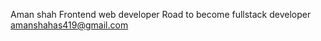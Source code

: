 Aman shah
Frontend web developer
Road to become fullstack developer
amanshahas419@gmail.com

<!---
aman23006/aman23006 is a ✨ special ✨ repository because its `README.md` (this file) appears on your GitHub profile.
You can click the Preview link to take a look at your changes.
--->
